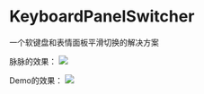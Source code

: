 # KeyboardPanelSwitcher
一个软键盘和表情面板平滑切换的解决方案

脉脉的效果：
![](https://github.com/xh2009cn/KeyboardPanelSwitcher/tree/master/screenshots/maimai.gif)

Demo的效果：
![](https://github.com/xh2009cn/KeyboardPanelSwitcher/tree/master/screenshots/screenshot.gif)
